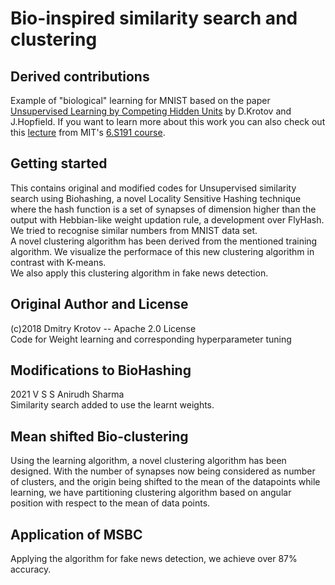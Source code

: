 # Bio-inspired similarity search and clustering

## Derived contributions
Example of "biological" learning for MNIST based on the paper [Unsupervised Learning by Competing Hidden Units](https://doi.org/10.1073/pnas.1820458116) by D.Krotov and J.Hopfield. If you want to learn more about this work you can also check out this [lecture](https://www.youtube.com/watch?v=4lY-oAY0aQU) from MIT's [6.S191 course](http://introtodeeplearning.com/).  

## Getting started
This contains original and modified codes for Unsupervised similarity search using Biohashing, a novel Locality Sensitive Hashing technique where the hash function is a set of synapses of dimension higher than the output with Hebbian-like weight updation rule, a development over FlyHash. We tried to recognise similar numbers from MNIST data set.\
A novel clustering algorithm has been derived from the mentioned training algorithm. We visualize the performace of this new clustering algorithm in contrast with K-means.\
We also apply this clustering algorithm in fake news detection.



## Original Author and License
(c)2018 Dmitry Krotov
-- Apache 2.0 License\
Code for Weight learning and corresponding hyperparameter tuning

## Modifications to BioHashing
2021 V S S Anirudh Sharma\
Similarity search added to use the learnt weights.

## Mean shifted Bio-clustering
Using the learning algorithm, a novel clustering algorithm has been designed. With the number of synapses now being considered as number of clusters, and the origin being shifted to the mean of the datapoints while learning, we have partitioning clustering algorithm based on angular position with respect to the mean of data points.

## Application of MSBC
Applying the algorithm for fake news detection, we achieve over 87% accuracy.
